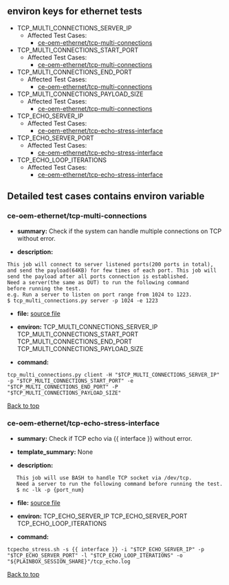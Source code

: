
## <a id='top'>environ keys for ethernet tests</a>

- TCP_MULTI_CONNECTIONS_SERVER_IP
    - Affected Test Cases:
        - [ce-oem-ethernet/tcp-multi-connections](#ce-oem-ethernet/tcp-multi-connections)
- TCP_MULTI_CONNECTIONS_START_PORT
    - Affected Test Cases:
        - [ce-oem-ethernet/tcp-multi-connections](#ce-oem-ethernet/tcp-multi-connections)
- TCP_MULTI_CONNECTIONS_END_PORT
    - Affected Test Cases:
        - [ce-oem-ethernet/tcp-multi-connections](#ce-oem-ethernet/tcp-multi-connections)
- TCP_MULTI_CONNECTIONS_PAYLOAD_SIZE
    - Affected Test Cases:
        - [ce-oem-ethernet/tcp-multi-connections](#ce-oem-ethernet/tcp-multi-connections)
- TCP_ECHO_SERVER_IP
    - Affected Test Cases:
        - [ce-oem-ethernet/tcp-echo-stress-interface](#ce-oem-ethernet/tcp-echo-stress-interface)
- TCP_ECHO_SERVER_PORT
    - Affected Test Cases:
        - [ce-oem-ethernet/tcp-echo-stress-interface](#ce-oem-ethernet/tcp-echo-stress-interface)
- TCP_ECHO_LOOP_ITERATIONS
    - Affected Test Cases:
        - [ce-oem-ethernet/tcp-echo-stress-interface](#ce-oem-ethernet/tcp-echo-stress-interface)

## Detailed test cases contains environ variable
### <a id='ce-oem-ethernet/tcp-multi-connections'>ce-oem-ethernet/tcp-multi-connections</a>
- **summary:**
Check if the system can handle multiple connections on TCP without error.

- **description:**
```
This job will connect to server listened ports(200 ports in total),
and send the payload(64KB) for few times of each port. This job will
send the payload after all ports connection is established.
Need a server(the same as DUT) to run the following command
before running the test.
e.g. Run a server to listen on port range from 1024 to 1223.
$ tcp_multi_connections.py server -p 1024 -e 1223
```

- **file:**
[source file](jobs.pxu#L24)

- **environ:**
TCP_MULTI_CONNECTIONS_SERVER_IP TCP_MULTI_CONNECTIONS_START_PORT TCP_MULTI_CONNECTIONS_END_PORT TCP_MULTI_CONNECTIONS_PAYLOAD_SIZE

- **command:**
```
tcp_multi_connections.py client -H "$TCP_MULTI_CONNECTIONS_SERVER_IP" -p "$TCP_MULTI_CONNECTIONS_START_PORT" -e "$TCP_MULTI_CONNECTIONS_END_PORT" -P "$TCP_MULTI_CONNECTIONS_PAYLOAD_SIZE"
```
[Back to top](#top)

### <a id='ce-oem-ethernet/tcp-echo-stress-interface'>ce-oem-ethernet/tcp-echo-stress-interface</a>
- **summary:**
Check if TCP echo via {{ interface }} without error.

- **template_summary:**
None

- **description:**
```
   This job will use BASH to handle TCP socket via /dev/tcp.
   Need a server to run the following command before running the test.
   $ nc -lk -p {port_num}
```

- **file:**
[source file](jobs.pxu#L1)

- **environ:**
TCP_ECHO_SERVER_IP TCP_ECHO_SERVER_PORT TCP_ECHO_LOOP_ITERATIONS

- **command:**
```
tcpecho_stress.sh -s {{ interface }} -i "$TCP_ECHO_SERVER_IP" -p "$TCP_ECHO_SERVER_PORT" -l "$TCP_ECHO_LOOP_ITERATIONS" -o "${PLAINBOX_SESSION_SHARE}"/tcp_echo.log
```
[Back to top](#top)
